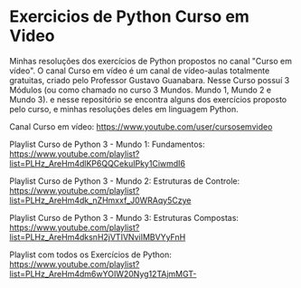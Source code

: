 # Exercicios de Python Curso em Video
Minhas resoluções dos exercícios de Python propostos no canal "Curso em vídeo".
O canal Curso em vídeo é um canal de vídeo-aulas totalmente gratuitas, criado pelo Professor Gustavo Guanabara. 
Nesse Curso possuí 3 Módulos (ou como chamado no curso 3 Mundos. Mundo 1, Mundo 2 e Mundo 3). e nesse repositório se encontra alguns dos exercícios proposto pelo curso, e minhas resoluções deles em linguagem Python.

Canal Curso em vídeo: https://www.youtube.com/user/cursosemvideo

Playlist Curso de Python 3 - Mundo 1: Fundamentos: https://www.youtube.com/playlist?list=PLHz_AreHm4dlKP6QQCekuIPky1CiwmdI6

Playlist Curso de Python 3 - Mundo 2: Estruturas de Controle: https://www.youtube.com/playlist?list=PLHz_AreHm4dk_nZHmxxf_J0WRAqy5Czye

Playlist Curso de Python 3 - Mundo 3: Estruturas Compostas: https://www.youtube.com/playlist?list=PLHz_AreHm4dksnH2jVTIVNviIMBVYyFnH


Playlist com todos os Exercícios de Python: https://www.youtube.com/playlist?list=PLHz_AreHm4dm6wYOIW20Nyg12TAjmMGT-
